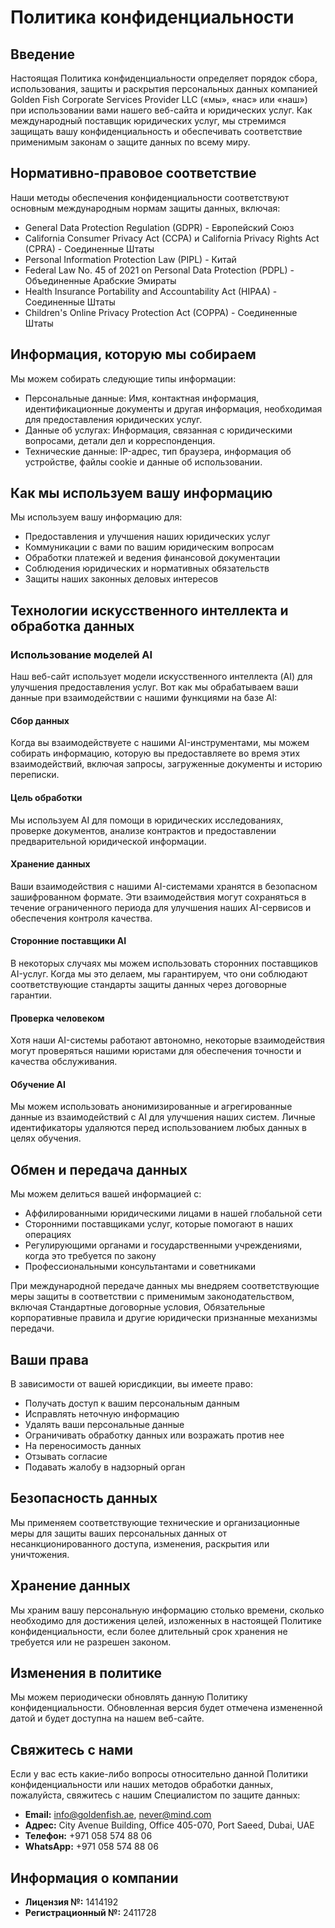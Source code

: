 # Политика конфиденциальности

## Введение

Настоящая Политика конфиденциальности определяет порядок сбора, использования, защиты и раскрытия персональных данных компанией Golden Fish Corporate Services Provider LLC («мы», «нас» или «наш») при использовании вами нашего веб-сайта и юридических услуг. Как международный поставщик юридических услуг, мы стремимся защищать вашу конфиденциальность и обеспечивать соответствие применимым законам о защите данных по всему миру.

## Нормативно-правовое соответствие

Наши методы обеспечения конфиденциальности соответствуют основным международным нормам защиты данных, включая:

- General Data Protection Regulation (GDPR) - Европейский Союз
- California Consumer Privacy Act (CCPA) и California Privacy Rights Act (CPRA) - Соединенные Штаты
- Personal Information Protection Law (PIPL) - Китай
- Federal Law No. 45 of 2021 on Personal Data Protection (PDPL) - Объединенные Арабские Эмираты
- Health Insurance Portability and Accountability Act (HIPAA) - Соединенные Штаты
- Children's Online Privacy Protection Act (COPPA) - Соединенные Штаты

## Информация, которую мы собираем

Мы можем собирать следующие типы информации:

- Персональные данные: Имя, контактная информация, идентификационные документы и другая информация, необходимая для предоставления юридических услуг.
- Данные об услугах: Информация, связанная с юридическими вопросами, детали дел и корреспонденция.
- Технические данные: IP-адрес, тип браузера, информация об устройстве, файлы cookie и данные об использовании.

## Как мы используем вашу информацию

Мы используем вашу информацию для:

- Предоставления и улучшения наших юридических услуг
- Коммуникации с вами по вашим юридическим вопросам
- Обработки платежей и ведения финансовой документации
- Соблюдения юридических и нормативных обязательств
- Защиты наших законных деловых интересов

## Технологии искусственного интеллекта и обработка данных

### Использование моделей AI

Наш веб-сайт использует модели искусственного интеллекта (AI) для улучшения предоставления услуг. Вот как мы обрабатываем ваши данные при взаимодействии с нашими функциями на базе AI:

#### Сбор данных

Когда вы взаимодействуете с нашими AI-инструментами, мы можем собирать информацию, которую вы предоставляете во время этих взаимодействий, включая запросы, загруженные документы и историю переписки.

#### Цель обработки

Мы используем AI для помощи в юридических исследованиях, проверке документов, анализе контрактов и предоставлении предварительной юридической информации.

#### Хранение данных

Ваши взаимодействия с нашими AI-системами хранятся в безопасном зашифрованном формате. Эти взаимодействия могут сохраняться в течение ограниченного периода для улучшения наших AI-сервисов и обеспечения контроля качества.

#### Сторонние поставщики AI

В некоторых случаях мы можем использовать сторонних поставщиков AI-услуг. Когда мы это делаем, мы гарантируем, что они соблюдают соответствующие стандарты защиты данных через договорные гарантии.

#### Проверка человеком

Хотя наши AI-системы работают автономно, некоторые взаимодействия могут проверяться нашими юристами для обеспечения точности и качества обслуживания.

#### Обучение AI

Мы можем использовать анонимизированные и агрегированные данные из взаимодействий с AI для улучшения наших систем. Личные идентификаторы удаляются перед использованием любых данных в целях обучения.

## Обмен и передача данных

Мы можем делиться вашей информацией с:

- Аффилированными юридическими лицами в нашей глобальной сети
- Сторонними поставщиками услуг, которые помогают в наших операциях
- Регулирующими органами и государственными учреждениями, когда это требуется по закону
- Профессиональными консультантами и советниками

При международной передаче данных мы внедряем соответствующие меры защиты в соответствии с применимым законодательством, включая Стандартные договорные условия, Обязательные корпоративные правила и другие юридически признанные механизмы передачи.

## Ваши права

В зависимости от вашей юрисдикции, вы имеете право:

- Получать доступ к вашим персональным данным
- Исправлять неточную информацию
- Удалять ваши персональные данные
- Ограничивать обработку данных или возражать против нее
- На переносимость данных
- Отзывать согласие
- Подавать жалобу в надзорный орган

## Безопасность данных

Мы применяем соответствующие технические и организационные меры для защиты ваших персональных данных от несанкционированного доступа, изменения, раскрытия или уничтожения.

## Хранение данных

Мы храним вашу персональную информацию столько времени, сколько необходимо для достижения целей, изложенных в настоящей Политике конфиденциальности, если более длительный срок хранения не требуется или не разрешен законом.

## Изменения в политике

Мы можем периодически обновлять данную Политику конфиденциальности. Обновленная версия будет отмечена измененной датой и будет доступна на нашем веб-сайте.

## Свяжитесь с нами

Если у вас есть какие-либо вопросы относительно данной Политики конфиденциальности или наших методов обработки данных, пожалуйста, свяжитесь с нашим Специалистом по защите данных:

- **Email:** info@goldenfish.ae, never@mind.com
- **Адрес:** City Avenue Building, Office 405-070, Port Saeed, Dubai, UAE
- **Телефон:** +971 058 574 88 06
- **WhatsApp:** +971 058 574 88 06

## Информация о компании

- **Лицензия №:** 1414192
- **Регистрационный №:** 2411728

<ContactFormModalNav  buttonClass="alt"/>